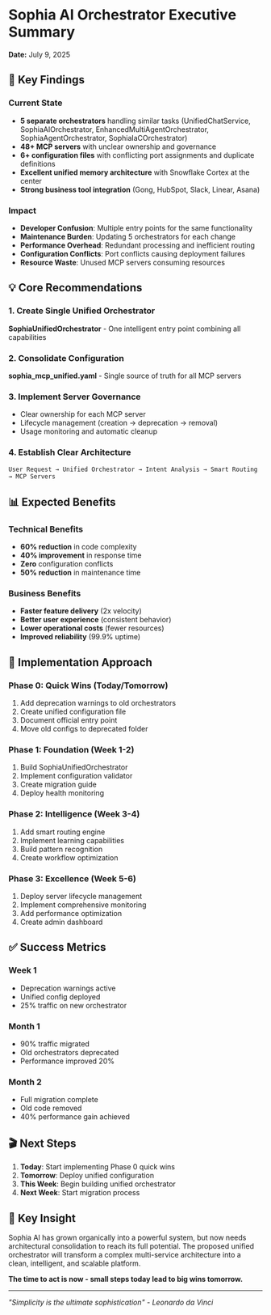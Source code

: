 # Sophia AI Orchestrator Executive Summary

**Date:** July 9, 2025

## 🎯 Key Findings

### Current State
- **5 separate orchestrators** handling similar tasks (UnifiedChatService, SophiaAIOrchestrator, EnhancedMultiAgentOrchestrator, SophiaAgentOrchestrator, SophiaIaCOrchestrator)
- **48+ MCP servers** with unclear ownership and governance
- **6+ configuration files** with conflicting port assignments and duplicate definitions
- **Excellent unified memory architecture** with Snowflake Cortex at the center
- **Strong business tool integration** (Gong, HubSpot, Slack, Linear, Asana)

### Impact
- **Developer Confusion**: Multiple entry points for the same functionality
- **Maintenance Burden**: Updating 5 orchestrators for each change
- **Performance Overhead**: Redundant processing and inefficient routing
- **Configuration Conflicts**: Port conflicts causing deployment failures
- **Resource Waste**: Unused MCP servers consuming resources

## 💡 Core Recommendations

### 1. Create Single Unified Orchestrator
**SophiaUnifiedOrchestrator** - One intelligent entry point combining all capabilities

### 2. Consolidate Configuration
**sophia_mcp_unified.yaml** - Single source of truth for all MCP servers

### 3. Implement Server Governance
- Clear ownership for each MCP server
- Lifecycle management (creation → deprecation → removal)
- Usage monitoring and automatic cleanup

### 4. Establish Clear Architecture
```
User Request → Unified Orchestrator → Intent Analysis → Smart Routing → MCP Servers
```

## 📊 Expected Benefits

### Technical Benefits
- **60% reduction** in code complexity
- **40% improvement** in response time
- **Zero** configuration conflicts
- **50% reduction** in maintenance time

### Business Benefits
- **Faster feature delivery** (2x velocity)
- **Better user experience** (consistent behavior)
- **Lower operational costs** (fewer resources)
- **Improved reliability** (99.9% uptime)

## 🚀 Implementation Approach

### Phase 0: Quick Wins (Today/Tomorrow)
1. Add deprecation warnings to old orchestrators
2. Create unified configuration file
3. Document official entry point
4. Move old configs to deprecated folder

### Phase 1: Foundation (Week 1-2)
1. Build SophiaUnifiedOrchestrator
2. Implement configuration validator
3. Create migration guide
4. Deploy health monitoring

### Phase 2: Intelligence (Week 3-4)
1. Add smart routing engine
2. Implement learning capabilities
3. Build pattern recognition
4. Create workflow optimization

### Phase 3: Excellence (Week 5-6)
1. Deploy server lifecycle management
2. Implement comprehensive monitoring
3. Add performance optimization
4. Create admin dashboard

## ✅ Success Metrics

### Week 1
- Deprecation warnings active
- Unified config deployed
- 25% traffic on new orchestrator

### Month 1
- 90% traffic migrated
- Old orchestrators deprecated
- Performance improved 20%

### Month 2
- Full migration complete
- Old code removed
- 40% performance gain achieved

## 🎬 Next Steps

1. **Today**: Start implementing Phase 0 quick wins
2. **Tomorrow**: Deploy unified configuration
3. **This Week**: Begin building unified orchestrator
4. **Next Week**: Start migration process

## 💎 Key Insight

Sophia AI has grown organically into a powerful system, but now needs architectural consolidation to reach its full potential. The proposed unified orchestrator will transform a complex multi-service architecture into a clean, intelligent, and scalable platform.

**The time to act is now - small steps today lead to big wins tomorrow.**

---

*"Simplicity is the ultimate sophistication" - Leonardo da Vinci* 